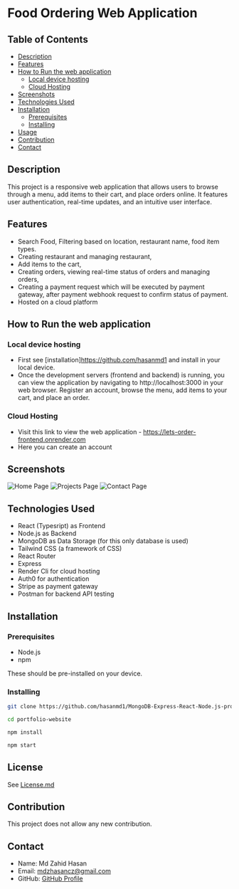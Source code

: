 # Food Ordering Web Application

## Table of Contents
- [Description](#description)
- [Features](#features)
- [How to Run the web application](#how-to-run-the-web-application)
  - [Local device hosting](#local-device-hosting)
  - [Cloud Hosting](#cloud-hosting)
- [Screenshots](#screenshots)
- [Technologies Used](#technologies-used)
- [Installation](#installation)
  - [Prerequisites](#prerequisites)
  - [Installing](#installing)
- [Usage](#usage)
- [Contribution](#contribution)
- [Contact](#contact)

## Description
This project is a responsive web application that allows users to browse through a menu, add items to their cart, and place orders online. It features user authentication, real-time updates, and an intuitive user interface.

## Features
- Search Food, Filtering based on location, restaurant name, food item types.
- Creating restaurant and managing restaurant,
- Add items to the cart,
- Creating orders, viewing real-time status of orders and managing orders,
- Creating a payment request which will be executed by payment gateway, after payment webhook request to confirm status of payment.
- Hosted on a cloud platform

## How to Run the web application

### Local device hosting
- First see [installation]https://github.com/hasanmd1 and install in your local device.
- Once the development servers (frontend and backend) is running, you can view the application by navigating to http://localhost:3000 in your web browser. Register an account, browse the menu, add items to your cart, and place an order.

### Cloud Hosting
- Visit this link to view the web application - https://lets-order-frontend.onrender.com
- Here you can create an account

## Screenshots
![Home Page](screenshots/homepage.png)
![Projects Page](screenshots/projects.png)
![Contact Page](screenshots/contact.png)

## Technologies Used
- React (Typesript) as Frontend
- Node.js as Backend
- MongoDB as Data Storage (for this only database is used)
- Tailwind CSS (a framework of CSS)
- React Router
- Express
- Render Cli for cloud hosting
- Auth0 for authentication
- Stripe as payment gateway
- Postman for backend API testing

## Installation

### Prerequisites
- Node.js
- npm

  
These should be pre-installed on your device.

### Installing

```bash
git clone https://github.com/hasanmd1/MongoDB-Express-React-Node.js-projects.git

cd portfolio-website

npm install

npm start
```

## License
See [License.md](https://github.com/hasanmd1/MongoDB-Express-React-Node.js-projects/blob/main/License.md)

## Contribution
This project does not allow any new contribution.

## Contact
- Name: Md Zahid Hasan
- Email: mdzhasancz@gmail.com
- GitHub: [GitHub Profile](https://github.com/hasanmd1)
